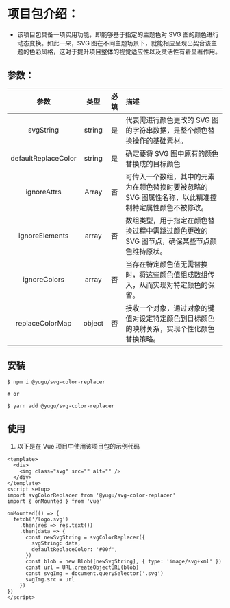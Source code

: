  # 项目包介绍：
- 该项目包具备一项实用功能，即能够基于指定的主题色对 SVG 图的颜色进行动态变换。如此一来，SVG 图在不同主题场景下，就能相应呈现出契合该主题的色彩风格，这对于提升项目整体的视觉适应性以及灵活性有着显著作用。

## 参数：
|  参数  | 类型 | 必填 | 描述 |
| :----: | :----: | :----: | :---- |
|  svgString  | string | 是 | 代表需进行颜色更改的 SVG 图的字符串数据，是整个颜色替换操作的基础素材。 |
|  defaultReplaceColor  | string | 是 | 确定要将 SVG 图中原有的颜色替换成的目标颜色 |
|  ignoreAttrs  | Array | 否 | 可传入一个数组，其中的元素为在颜色替换时要被忽略的 SVG 图属性名称，以此精准控制特定属性颜色不被修改。 |
|  ignoreElements  | array | 否 | 数组类型，用于指定在颜色替换过程中需跳过颜色更改的 SVG 图节点，确保某些节点颜色维持原状。 |
|  ignoreColors  | array | 否 | 当存在特定颜色值无需替换时，将这些颜色值组成数组传入，从而实现对特定颜色的保留。 |
|  replaceColorMap  | object | 否 | 接收一个对象，通过对象的键值对设定特定颜色到目标颜色的映射关系，实现个性化颜色替换策略。 |
## 安装

```
$ npm i @yugu/svg-color-replacer

# or

$ yarn add @yugu/svg-color-replacer
```
## 使用
1. 以下是在 Vue 项目中使用该项目包的示例代码
```
<template>
  <div>
    <img class="svg" src="" alt="" />
  </div>
</template>
<script setup>
import svgColorReplacer from '@yugu/svg-color-replacer'
import { onMounted } from 'vue'

onMounted(() => {
  fetch('/logo.svg')
    .then(res => res.text())
    .then(data => {
      const newSvgString = svgColorReplacer({
        svgString: data,
        defaultReplaceColor: '#00f',
      })
      const blob = new Blob([newSvgString], { type: 'image/svg+xml' })
      const url = URL.createObjectURL(blob)
      const svgImg = document.querySelector('.svg')
      svgImg.src = url
    })
})
</script>

```
